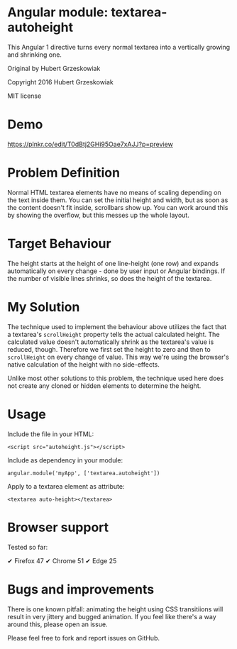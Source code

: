 # Angular module: textarea-autoheight
This Angular 1 directive turns every normal textarea into a vertically growing and shrinking one.

Original by Hubert Grzeskowiak

Copyright 2016 Hubert Grzeskowiak

MIT license

# Demo
https://plnkr.co/edit/T0dBtj2GHi95Oae7xAJJ?p=preview

# Problem Definition
Normal HTML textarea elements  have no means of scaling depending on the text inside them. You can set the initial height and width, but as soon as the content doesn't fit inside, scrollbars show up. You can work around this by showing the overflow, but this messes up the whole layout.

# Target Behaviour
The height starts at the height of one line-height (one row) and expands automatically on every change - done by user input or Angular bindings. If the number of visible lines shrinks, so does the height of the textarea.

# My Solution
The technique used to implement the behaviour above utilizes the fact that a textarea's `scrollHeight` property tells the actual calculated height. The calculated value doesn't automatically shrink as the textarea's value is reduced, though. Therefore we first set the height to zero and then to `scrollHeight` on every change of value. This way we're using the browser's native calculation of the height with no side-effects.

Unlike most other solutions to this problem, the technique used here does not create any cloned or hidden elements to determine the height.

# Usage
Include the file in your HTML:

    <script src="autoheight.js"></script>

Include as dependency in your module:

    angular.module('myApp', ['textarea.autoheight'])    

Apply to a textarea element as attribute:

    <textarea auto-height></textarea>


# Browser support
Tested so far:

✔ Firefox 47
✔ Chrome 51
✔ Edge 25

# Bugs and improvements
There is one known pitfall: animating the height using CSS transitiions will result in very jittery and bugged animation. If you feel like there's a way around this, please open an issue.


Please feel free to fork and report issues on GitHub.
